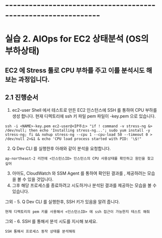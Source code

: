 # --------------------------------------------------------------

# 실습 2. AIOps for EC2 상태분석 (OS의 부하상태)

## EC2 에 Stress 툴로 CPU 부하를 주고 이를 분석시도 해보는 과정입니다. 

## 2.1 진행순서

1. ec2-user Shell 에서 테스트로 만든 EC2 인스턴스에 SSH 를 통하여 CPU 부하를 생성 합니다.
   현재 디렉토리에 ssh 키 파일 pem 파일이 <NAME>-key.pem 으로 있습니다.
```
ssh -i <NAME>-key.pem ec2-user@<IP주소> "if ! command -v stress-ng &> /dev/null; then echo 'Installing stress-ng...'; sudo yum install -y stress-ng; fi && nohup stress-ng --cpu 1 --cpu-load 50 --timeout 0 > /dev/null 2>&1 & echo 'CPU load process started with PID: '\$!"
```
2. Q Dev CLI 를 실행한후 아래와 같이 분석을 요청합니다.
```
ap-northeast-2 리전에 <인스턴스ID> 인스턴스의 CPU 사용상태를 확인하고 원인을 찾고 싶어
```
3. 아마도, CloudWatch 와 SSM Agent 를 통하여 확인된 결과를 , 제공하려는 모습을 볼 수 있을 것입니다.
4. 그후 해당 프로세스를 종료하려고 시도하거나 분석된 결과를 제공하는 모습을 볼 수 있습니다.


그외 - 5. Q Dev CLI 를 실행한후, SSH 키가 있음을 알려 줍니다.
```
현재 디렉토리의 pem 키를 사용해서 <인스턴스ID> 에 ssh 접근이 가능한지 테스트 해줘
```
그외 - 6. SSH 를 통해서 분석 시도를 지시해 보세요. 
```
SSH 통해서 프로세스 동작 상태를 분석해줘 
```
   
